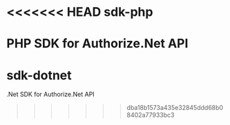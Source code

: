 <<<<<<< HEAD
sdk-php
=======

PHP SDK for Authorize.Net API
=======
sdk-dotnet
==========

.Net SDK for Authorize.Net API
>>>>>>> dba18b1573a435e32845ddd68b08402a77933bc3
